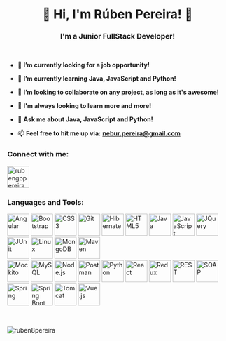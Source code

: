 <h1 align="center">👋 Hi, I'm Rúben Pereira! 👋</h1>

<h3 align="center">I'm a Junior FullStack Developer!</h3> </br>

- 🔭 **I’m currently looking for a job opportunity!**

- 🌱 **I’m currently learning Java, JavaScript and Python!**

- 👯 **I’m looking to collaborate on any project, as long as it's awesome!**

- 🤝 **I'm always looking to learn more and more!**

- 💬 **Ask me about Java, JavaScript and Python!**

- 📫 **Feel free to hit me up via:** **nebur.pereira@gmail.com**

<h3 align="left">Connect with me:</h3>

<p align="left"><a href="https://linkedin.com/in/rubengppereira" target="blank"><img align="center" src="https://github.com/michaelkolesidis/tech-icons/blob/main/icons/linkedin/linkedin-original.svg" alt="rubengppereira" title="LinkedIn" height="50" width="50"/></a></p>

<h3 align="left">Languages and Tools:</h3>

<p align="left">
  <img src="https://github.com/michaelkolesidis/tech-icons/blob/main/icons/angularjs/angularjs-original.svg" alt="Angular" title="Angular" width="50" height="50"/>
  <img src="https://github.com/michaelkolesidis/tech-icons/blob/main/icons/bootstrap/bootstrap-original.svg" alt="Bootstrap" title="Bootstrap" width="50" height="50"/>
  <img src="https://github.com/michaelkolesidis/tech-icons/blob/main/icons/css3/css3-original.svg" alt="CSS3" title="CSS 3" width="50" height="50"/>
  <img src="https://github.com/michaelkolesidis/tech-icons/blob/main/icons/git/git-original.svg" alt="Git" title="Git" width="50" height="50"/>
  <img src="https://user-images.githubusercontent.com/25181517/117207493-49665200-adf4-11eb-808e-a9c0fcc2a0a0.png" alt="Hibernate" title="Hibernate" width="50" height="50"/>
  <img src="https://github.com/michaelkolesidis/tech-icons/blob/main/icons/html5/html5-original.svg" alt="HTML5" title="HTML 5" width="50" height="50"/>
  <img src="https://github.com/michaelkolesidis/tech-icons/blob/main/icons/java/java-original.svg" alt="Java" title="Java" width="50" height="50"/>
  <img src="https://github.com/michaelkolesidis/tech-icons/blob/main/icons/javascript/javascript-plain.svg" alt="JavaScript" title="JavaScript" width="50" height="50"/>
  <img src="https://github.com/michaelkolesidis/tech-icons/blob/main/icons/jquery/jquery-original.svg" alt="JQuery" title="JQuery" width="50" height="50"/>
  <img src="https://user-images.githubusercontent.com/25181517/117533873-484d4480-afef-11eb-9fad-67c8605e3592.png" alt="JUnit" title="JUnit" width="50" height="50"/>
  <img src="https://github.com/michaelkolesidis/tech-icons/blob/main/icons/linux/linux-original.svg" alt="Linux" title="Linux" width="50" height="50"/>
  <img src="https://github.com/michaelkolesidis/tech-icons/blob/main/icons/mongodb/mongodb-original.svg" alt="MongoDB" title="MongoDB" width="50" height="50"/>
  <img src="https://user-images.githubusercontent.com/25181517/117207242-07d5a700-adf4-11eb-975e-be04e62b984b.png" alt="Maven" title="Maven" width="50" height="50"/> </br>
  <img src="https://user-images.githubusercontent.com/25181517/183892181-ad32b69e-3603-418c-b8e7-99e976c2a784.png" alt="Mockito" title="Mockito" width="50" height="50"/>
  <img src="https://github.com/michaelkolesidis/tech-icons/blob/main/icons/mysql/mysql-original.svg" alt="MySQL" title="MySQL" width="50" height="50"/>
  <img src="https://github.com/michaelkolesidis/tech-icons/blob/main/icons/nodejs/nodejs-original.svg" alt="Node.js" title="Node.js" width="50" height="50"/>
  <img src="https://user-images.githubusercontent.com/25181517/192109061-e138ca71-337c-4019-8d42-4792fdaa7128.png" alt="Postman" title="Postman" width="50" height="50"/>
  <img src="https://github.com/michaelkolesidis/tech-icons/blob/main/icons/python/python-original.svg" alt="Python" title="Python" width="50" height="50"/>
  <img src="https://github.com/michaelkolesidis/tech-icons/blob/main/icons/react/react-original.svg" alt="React" title="React" width="50" height="50"/>
  <img src="https://github.com/michaelkolesidis/tech-icons/blob/main/icons/redux/redux-original.svg" alt="Redux" title="Redux" width="50" height="50"/>
  <img src="https://user-images.githubusercontent.com/25181517/192107858-fe19f043-c502-4009-8c47-476fc89718ad.png" alt="REST" title="REST" width="50" height="50"/>
  <img src="https://user-images.githubusercontent.com/25181517/192107860-9a9f0894-0e34-4ab3-964d-6297ee4c00e9.png" alt="SOAP" title="SOAP" width="50" height="50"/>
  <img src="https://github.com/michaelkolesidis/tech-icons/blob/main/icons/spring/spring-original.svg" alt="Spring" title="Spring" width="50" height="50"/>
  <img src="https://user-images.githubusercontent.com/25181517/183891303-41f257f8-6b3d-487c-aa56-c497b880d0fb.png" alt="Spring Boot" title="Spring Boot" width="50" height="50"/>
  <img src="https://github.com/michaelkolesidis/tech-icons/blob/main/icons/tomcat/tomcat-original.svg" alt="Tomcat" title="Tomcat" width="50" height="50"/>
  <img src="https://github.com/michaelkolesidis/tech-icons/blob/main/icons/vuejs/vuejs-original.svg" alt="Vue.js" title="Vue.js" width="50" height="50"/>
</p>
</br>
<p><img align="left" src="https://github-readme-stats.vercel.app/api/top-langs?username=ruben8pereira&show_icons=true&locale=en&layout=compact" alt="ruben8pereira"/></p>
